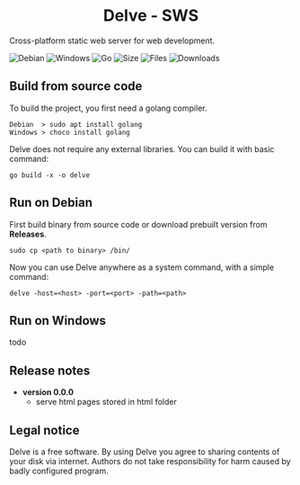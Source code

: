 <h1 align="center">Delve - SWS</h1>

Cross-platform static web server for web development. 

![Debian](https://img.shields.io/badge/Debian-D70A53?style=flat&logo=debian&logoColor=white)
![Windows](https://img.shields.io/badge/Windows-0078D6?style=flat&logo=windows&logoColor=white)
![Go](https://img.shields.io/badge/go-%2300ADD8.svg?style=flat&logo=go&logoColor=white)
![Size](https://img.shields.io/github/languages/code-size/s3gf4u17/gost)
![Files](https://img.shields.io/github/directory-file-count/s3gf4u17/gost)
![Downloads](https://img.shields.io/github/downloads/s3gf4u17/gost/total)

## Build from source code

To build the project, you first need a golang compiler.

    Debian  > sudo apt install golang
    Windows > choco install golang

Delve does not require any external libraries. You can build it with basic command:

    go build -x -o delve

## Run on Debian

First build binary from source code or download prebuilt version from **Releases**.

    sudo cp <path to binary> /bin/

Now you can use Delve anywhere as a system command, with a simple command:

    delve -host=<host> -port=<port> -path=<path>

## Run on Windows

todo

## Release notes

- **version 0.0.0**
    - serve html pages stored in html folder

## Legal notice

Delve is a free software. By using Delve you agree to sharing contents of your disk via internet. Authors do not take responsibility for harm caused by badly configured program.